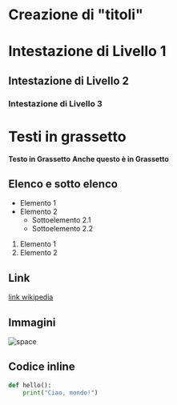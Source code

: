 <!-- @format -->

# Creazione di "titoli"

# Intestazione di Livello 1

## Intestazione di Livello 2

### Intestazione di Livello 3

# Testi in grassetto

**Testo in Grassetto**
**Anche questo è in Grassetto**

## Elenco e sotto elenco

- Elemento 1
- Elemento 2
  - Sottoelemento 2.1
  - Sottoelemento 2.2

1. Elemento 1
2. Elemento 2

## Link

[link wikipedia](https://it.wikipedia.org/wiki/Pagina_principale)

## Immagini

![space](https://www.polytechnique-insights.com/wp-content/uploads/2022/11/adobestock_402438380-scaled.jpeg)

## Codice inline

```python
def hello():
    print("Ciao, mondo!")
```
